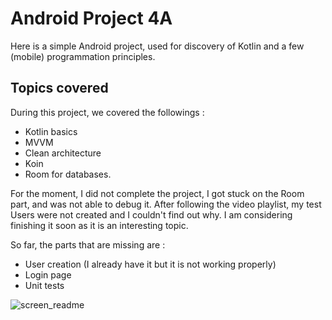 # Android Project 4A

Here is a simple Android project, used for discovery of Kotlin and a few (mobile) programmation principles.

## Topics covered

During this project, we covered the followings :
  * Kotlin basics
  * MVVM
  * Clean architecture
  * Koin
  * Room for databases.

For the moment, I did not complete the project, I got stuck on the Room part, and was not able to debug it.
After following the video playlist, my test Users were not created and I couldn't find out why. 
I am considering finishing it soon as it is an interesting topic.

So far, the parts that are missing are :
  * User creation (I already have it but it is not working properly)
  * Login page
  * Unit tests
  
![screen_readme](https://user-images.githubusercontent.com/58086596/103384133-8ee8da80-4af5-11eb-951b-6af2179f0874.jpg)
